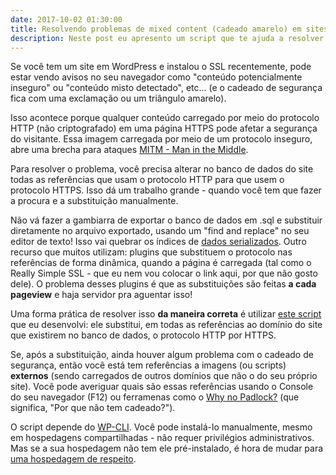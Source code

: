 ```yaml
---
date: 2017-10-02 01:30:00
title: Resolvendo problemas de mixed content (cadeado amarelo) em sites WordPress
description: Neste post eu apresento um script que te ajuda a resolver probelmas de conteúdo misto (que geram um aviso no browser a respeito de "conteúdo possivelmente inseguro, tais como imagens") em sites WordPress que usam protocolo HTTPS
---
```

Se você tem um site em WordPress e instalou o SSL recentemente, pode estar vendo avisos no seu navegador como "conteúdo potencialmente inseguro" ou "conteúdo misto detectado", etc... (e o cadeado de segurança fica com uma exclamação ou um triângulo amarelo).

Isso acontece porque qualquer conteúdo carregado por meio do protocolo HTTP (não criptografado) em uma página HTTPS pode afetar a segurança do visitante. Essa imagem carregada por meio de um protocolo inseguro, abre uma brecha para ataques [MITM - Man in the Middle](https://pt.wikipedia.org/wiki/Ataque_man-in-the-middle).

Para resolver o problema, você precisa alterar no banco de dados do site todas as referências que usam o protocolo HTTP para que usem o protocolo HTTPS. Isso dá um trabalho grande - quando você tem que fazer a procura e a substituição manualmente.

Não vá fazer a gambiarra de exportar o banco de dados em .sql e substituir diretamente no arquivo exportado, usando um "find and replace" no seu editor de texto! Isso vai quebrar os índices de [dados serializados](http://php.net/manual/pt_BR/function.serialize.php). Outro recurso que muitos utilizam: plugins que substituem o protocolo nas referências de forma dinâmica, quando a página é carregada (tal como o Really Simple SSL - que eu nem vou colocar o link aqui, por que não gosto dele). O problema desses plugins é que as substituições são feitas **a cada pageview** e haja servidor pra aguentar isso!

Uma forma prática de resolver isso **da maneira correta** é utilizar [este script](https://github.com/renatofrota/search-replace-ssl) que eu desenvolvi: ele substitui, em todas as referências ao domínio do site que existirem no banco de dados, o protocolo HTTP por HTTPS.

Se, após a substituição, ainda houver algum problema com o cadeado de segurança, então você está tem referências a imagens (ou scripts) **externos** (sendo carregados de outros domínios que não o do seu próprio site). Você pode averiguar quais são essas referências usando o Console do seu navegador (F12) ou ferramenas como o [Why no Padlock?](https://www.whynopadlock.com/) (que significa, "Por que não tem cadeado?").

O script depende do [WP-CLI](http://wp-cli.org/). Você pode instalá-lo manualmente, mesmo em hospedagens compartilhadas - não requer privilégios administrativos. Mas se a sua hospedagem não tem ele pré-instalado, é hora de mudar para [uma hospedagem de respeito](https://www.siteground.com/go/compare-shared-plans).
